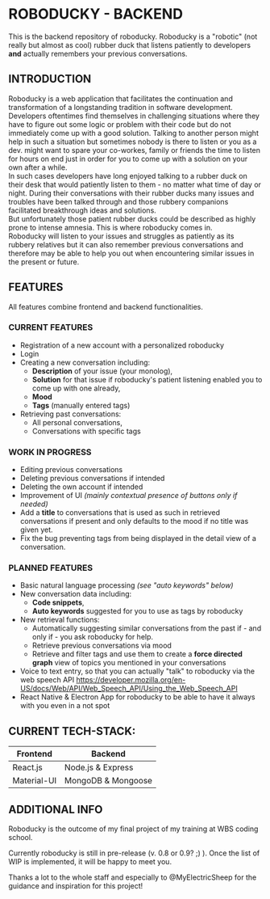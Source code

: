 # ROBODUCKY - BACKEND
This is the backend repository of roboducky.
Roboducky is a "robotic" (not really but almost as cool) rubber duck that listens patiently to developers **and** actually remembers your previous conversations.
  
## INTRODUCTION


Roboducky is a web application that facilitates the continuation and transformation of a longstanding tradition in software development.  
Developers oftentimes find themselves in challenging situations where they have to figure out some logic or problem with their code but do not immediately come up with a good solution. Talking to another person might help in such a situation but sometimes nobody is there to listen or you as a dev. might want to spare your co-workes, family or friends the time to listen for hours on end just in order for you to come up with a solution on your own after a while.  
In such cases developers have long enjoyed talking to a rubber duck on their desk that would patiently listen to them - no matter what time of day or night.
During their conversations with their rubber ducks many issues and troubles have been talked through and those rubbery companions facilitated breakthrough ideas and solutions.  
But unfortunately those patient rubber ducks could be described as highly prone to intense amnesia.
This is where roboducky comes in.  
Roboducky will listen to your issues and struggles as patiently as its rubbery relatives but it can also remember previous conversations and therefore may be able to help you out when encountering similar issues in the present or future.
  
## FEATURES
All features combine frontend and backend functionalities.

### CURRENT FEATURES 

* Registration of a new account with a personalized roboducky
* Login
* Creating a new conversation including:
  * **Description** of your issue (your monolog),
  * **Solution** for that issue if roboducky's patient listening enabled you to come up with one already,
  * **Mood**
  * **Tags** (manually entered tags)
* Retrieving past conversations:
  * All personal conversations,
  * Conversations with specific tags

### WORK IN PROGRESS
* Editing previous conversations
* Deleting previous conversations if intended
* Deleting the own account if intended
* Improvement of UI *(mainly contextual presence of buttons only if needed)*
* Add a **title** to conversations that is used as such in retrieved conversations if present and only defaults to the mood if no title was given yet.
* Fix the bug preventing tags from being displayed in the detail view of a conversation.
  
### PLANNED FEATURES

* Basic natural language processing *(see "auto keywords" below)*
* New conversation data including:
  * **Code snippets**,
  * **Auto keywords** suggested for you to use as tags by roboducky
* New retrieval functions:
  * Automatically suggesting similar conversations from the past if - and only if - you ask roboducky for help.
  * Retrieve previous conversations via mood
  * Retrieve and filter tags and use them to create a **force directed graph** view of topics you mentioned in your conversations
* Voice to text entry, so that you can actually "talk" to roboducky via the web speech API
https://developer.mozilla.org/en-US/docs/Web/API/Web_Speech_API/Using_the_Web_Speech_API
* React Native & Electron App for roboducky to be able to have it always with you even in a not spot
  
## CURRENT TECH-STACK:
  
| Frontend      | Backend               |
| ---           | ---                   |
| React.js      | Node.js & Express     |
| Material-UI   | MongoDB & Mongoose    |

## ADDITIONAL INFO
  
Roboducky is the outcome of my final project of my training at WBS coding school. 

Currently roboducky is still in pre-release (v. 0.8 or 0.9? ;) ). Once the list of WIP is implemented, it will be happy to meet you.

Thanks a lot to the whole staff and especially to @MyElectricSheep for the guidance and inspiration for this project!